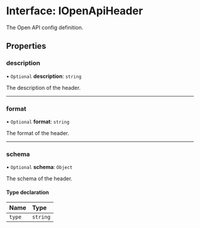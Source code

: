 # Interface: IOpenApiHeader

The Open API config definition.

## Properties

### description

• `Optional` **description**: `string`

The description of the header.

___

### format

• `Optional` **format**: `string`

The format of the header.

___

### schema

• `Optional` **schema**: `Object`

The schema of the header.

#### Type declaration

| Name | Type |
| :------ | :------ |
| `type` | `string` |
